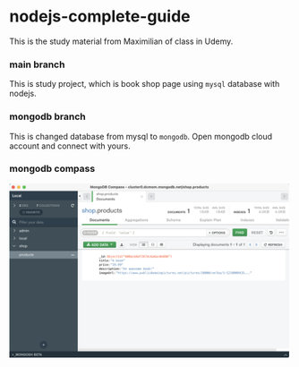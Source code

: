 # nodejs-complete-guide
This is the study material from Maximilian of class in Udemy.
### main branch
This is study project, which is book shop page using `mysql` database with nodejs.

### mongodb branch
This is changed database from mysql to `mongodb`.
Open mongodb cloud account and connect with yours.

### mongodb compass
<img src="mongodb_compass.png" width="500"/>